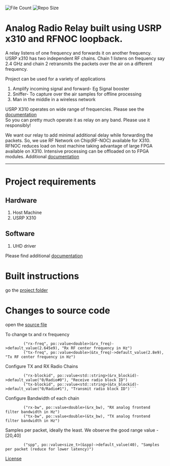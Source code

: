 
![File Count](https://img.shields.io/github/directory-file-count/shotsan/infinitelooper)
![Repo Size](https://img.shields.io/github/repo-size/shotsan/infinitelooper?color=green&style=for-the-badge)


# Analog Radio Relay built using USRP x310 and RFNOC loopback. 

A relay listens of one frequency and forwards it on another frequency. 
USRP x310 has two  independent RF chains. Chain 1 listens on frequency say 2.4 GHz
and chain 2 retransmits the packets over the air on a different frequency. 

Project can be used for a variety of applications
1. Amplify incoming signal and forward- Eg Signal booster
2. Sniffer- To capture over the air samples for offline processing 
3. Man in the middle in a wireless network

USRP X310 operates on wide range of frequencies. Please see the [documentation](https://kb.ettus.com/X300/X310)   
So you can pretty much operate it as relay on any band. Please use it responsibly!

We want our relay to add minimal additional delay while forwarding the packets. So, we use RF Network on Chip(RF-NOC) available for X310.
RFNOC reduces load on host machine taking advantage of large FPGA available on X310. Intensive processing can be offloaded on to
FPGA modules. Additional [documentation](https://www.ettus.com/sdr-software/rfnoc/) 

---
# Project requirements
## Hardware
1. Host Machine
2. USRP X310

## Software
1. UHD driver
 
Please find additional [documentation](https://github.com/EttusResearch/uhd)


# Built instructions

go the [project folder](host/examples/init_usrp)
 

# Changes to source code

open the [source file]([host/examples/init_usrp/](https://github.com/shotsan/infinitelooper/blob/edcd62bdadf53d73c38aeb3a1b3a0485d1c69041/host/examples/init_usrp/rfnoc_radio_loopback.cpp))

To change tx and rx frequency
```
        ("rx-freq", po::value<double>(&rx_freq)->default_value(2.645e9), "Rx RF center frequency in Hz")
        ("tx-freq", po::value<double>(&tx_freq)->default_value(2.8e9), "Tx RF center frequency in Hz")
```

Configure TX and RX Radio Chains

```
        ("rx-blockid", po::value<std::string>(&rx_blockid)->default_value("0/Radio#0"), "Receive radio block ID")
        ("tx-blockid", po::value<std::string>(&tx_blockid)->default_value("0/Radio#1"), "Transmit radio block ID")```

```
Configure Bandwidth of each chain

```
        ("rx-bw", po::value<double>(&rx_bw), "RX analog frontend filter bandwidth in Hz")
        ("tx-bw", po::value<double>(&tx_bw), "TX analog frontend filter bandwidth in Hz")

```

Samples per packet, ideally the least. We observe the good range value -[20,40]

```
        ("spp", po::value<size_t>(&spp)->default_value(40), "Samples per packet (reduce for lower latency)")
```

[License](https://github.com/shotsan/infinitelooper/blob/51ac1b9a1ce1f448ec6e66cdf7a888a212486d79/LICENSE.md)
